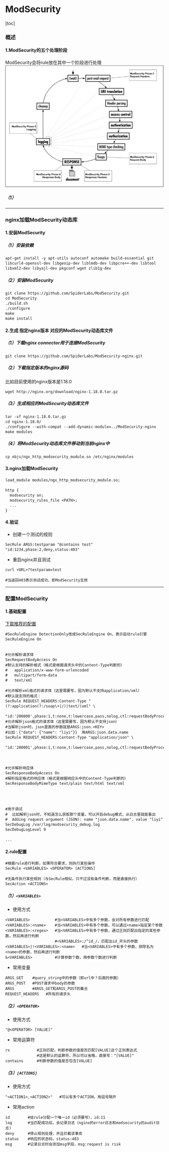 # ModSecurity

[toc]

### 概述

#### 1.ModSecurity的五个处理阶段
ModSecurity会将rule放在其中一个阶段进行处理
![](./imgs/ModSecurity_01.jpg)

##### （1）

***

### nginx加载ModSecurity动态库

#### 1.安装ModSecurity

##### （1）安装依赖
```shell
apt-get install -y apt-utils autoconf automake build-essential git libcurl4-openssl-dev libgeoip-dev liblmdb-dev libpcre++-dev libtool libxml2-dev libyajl-dev pkgconf wget zlib1g-dev
```

##### （2）安装ModSecurity
```shell
git clone https://github.com/SpiderLabs/ModSecurity.git
cd ModSecurity
./build.sh
./configure
make
make install
```

#### 2.生成 指定nginx版本 对应的ModSecurity动态库文件

##### （1）下载nginx connector用于连接ModSecurity
```shell
git clone https://github.com/SpiderLabs/ModSecurity-nginx.git
```

##### （2）下载指定版本的nginx源码
比如目前使用的nginx版本是1.18.0
```shell
wget http://nginx.org/download/nginx-1.18.0.tar.gz
```

##### （3）生成相应的ModSecurity动态库文件
```shell
tar -xf nginx-1.18.0.tar.gz
cd nginx-1.18.0/
./configure --with-compat --add-dynamic-module=../ModSecurity-nginx
make modules
```

##### （4）将ModSecurity动态库文件移动到当前nginx中
```shell
cp objs/ngx_http_modsecurity_module.so /etc/nginx/modules
```

#### 3.nginx加载ModSecurity

```shell
load_module modules/ngx_http_modsecurity_module.so;

http {
  modsecurity on;
  modsecurity_rules_file <PATH>;
  ...
}
```

#### 4.验证
* 创建一个测试的规则
```shell
SecRule ARGS:testparam "@contains test" "id:1234,phase:2,deny,status:403"
```

* 重启nginx并且测试
```shell
curl <URL>?testparam=test

#当返回403表示测试成功，即ModSecurity生效
```

***

### 配置ModSecurity

#### 1.基础配置
[下载推荐的配置](https://raw.githubusercontent.com/SpiderLabs/ModSecurity/v3/master/modsecurity.conf-recommended)
```shell
#SecRuleEngine DetectionOnly改成SecRuleEngine On，表示启动rule引擎
SecRuleEngine On


#允许解析请求体
SecRequestBodyAccess On
#默认支持的解析格式（格式是根据请求头中的Content-Type判断的）
#   application/x-www-form-urlencoded
#   multipart/form-data
#   text/xml

#允许解析xml格式的请求体（这里需要写，因为默认不支持application/xml）
#默认就支持的格式：
SecRule REQUEST_HEADERS:Content-Type "(?:application(?:/soap\+|/)|text/)xml" \
     "id:'200000',phase:1,t:none,t:lowercase,pass,nolog,ctl:requestBodyProcessor=XML"
#允许解析json格式的请求体（这里需要写，因为默认不支持json）
#当解析json时，json里面的参数就是ARGS:json.<KEY>
#比如：{"data": {"name": "liyi"}}  用ARGS:json.data.name
SecRule REQUEST_HEADERS:Content-Type "application/json" \
     "id:'200001',phase:1,t:none,t:lowercase,pass,nolog,ctl:requestBodyProcessor=JSON"



#允许解析响应体
SecResponseBodyAccess On
#解析指定格式的响应体（格式是根据响应头中的Content-Type判断的）
SecResponseBodyMimeType text/plain text/html text/xml




#用于调试
#  比如解析json时，不知道怎么获取那个变量，可以开启debug模式，从日志里就能看出
#  Adding request argument (JSON): name "json.data.name", value "liyi"
SecDebugLog /var/log/modsecurity_debug.log
SecDebugLogLevel 9

...
```

#### 2.rule配置
```shell
#根据rule进行判断，如果符合要求，则执行某些操作
SecRule <VARIABLES> <OPERATOR> [ACTIONS]

#无条件执行某些规则（与SecRule相似，只不过没有条件判断，而是直接执行）
SecAction <ACTIONS>
```

##### （1）`<VARIABLES>`

* 使用方式
```shell
<VARIABLES>           #当<VARIABLES>中有多个参数，会对所有参数进行匹配
<VARIABLES>:<name>    #当<VARIABLES>中有多个参数，可以通过<name>指定某个参数
<VARIABLES>:<regex>   #当<VARIABLES>中有多个参数，通过正则匹配出指定的某些参数，然后再进行判断
                      #<VARIABLES>:/^id_/，匹配出id_开头的参数
<VARIABLES>|!<VARIABLES>:<name>   #当<VARIABLES>中有多个参数，排除名为<name>的参数，然后再进行判断
&<VARIABLES>          #计算参数个数，用参数个数进行判断
```

* 常用变量
```shell
ARGS_GET    #query_string中的参数（即url中？后面的参数）
ARGS_POST   #POST请求中body的参数
ARGS        #ARGS_GET和ARGS_POST的集合
REQUEST_HEADERS   #所有的请求头
```

##### （2）`<OPERATOR>`

* 使用方式
```shell
"@<OPERATOR> [VALUE]"
```

* 常用运算符
```shell
rx            #正则匹配，判断参数的值是否匹配[VALUE]这个正则表达式
              #这是默认的运算符，所以可以省略，直接写："[VALUE]"
contains      #判断参数的值是否包含[VALUE]
```

##### （3）`[ACTIONS]`

* 使用方式
```shell
"<ACTION1>,<ACTION2>"   #可以有多个ACTION，用逗号隔开
```

* 常用action
```shell
id        #给rule分配一个唯一id（必须要写），id:11
log       #当匹配成功后，会记录日志（nginx的error日志和modsecurity的audit日志)
deny      #停止规则处理，并且拦截该事务
status    #响应的状态码，status:403
msg       #记录日志时会添加msg字段，msg:request is risk
```
